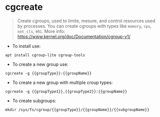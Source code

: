 # cgcreate

> Create cgroups, used to limite, mesure, and control resources used by processes.
> You can create cgroups with types like `memory`, `cpu`, `net_cls`, etc.
> More info: https://www.kernel.org/doc/Documentation/cgroup-v1/

- To install use:

`apt install cgroup-lite cgroup-tools`

- To create a new group use:

`cgcreate -g {{groupType}}:{{groupName}}`

- To create a new group with multiple croup types:

`cgcreate -g {{groupType1}},{{groupType2}}:{{groupName}}`

- To create subgroups:

`mkdir /sys/fs/cgroup/{{groupType}}/{{groupName}}/{{subgroupName}}`
